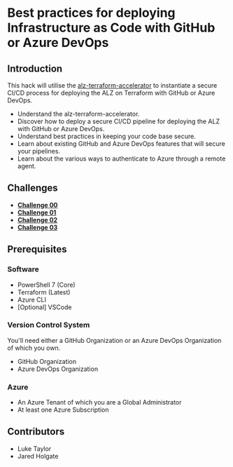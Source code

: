 # Best practices for deploying Infrastructure as Code with GitHub or Azure DevOps

## Introduction

This hack will utilise the [alz-terraform-accelerator](https://github.com/Azure/alz-terraform-accelerator) to instantiate a secure CI/CD process for deploying the ALZ on Terraform with GitHub or Azure DevOps.

- Understand the alz-terraform-accelerator.
- Discover how to deploy a secure CI/CD pipeline for deploying the ALZ with GitHub or Azure DevOps.
- Understand best practices in keeping your code base secure.
- Learn about existing GitHub and Azure DevOps features that will secure your pipelines.
- Learn about the various ways to authenticate to Azure through a remote agent.

## Challenges

- **[Challenge 00](./challenge-00.md)**
- **[Challenge 01](./challenge-01.md)**
- **[Challenge 02](./challenge-02.md)**
- **[Challenge 03](./challenge-03.md)**

## Prerequisites

### Software

- PowerShell 7 (Core)
- Terraform (Latest)
- Azure CLI
- [Optional] VSCode

### Version Control System

You'll need either a GitHub Organization or an Azure DevOps Organization of which you own.

- GitHub Organization
- Azure DevOps Organization

### Azure

- An Azure Tenant of which you are a Global Administrator
- At least one Azure Subscription

## Contributors

- Luke Taylor
- Jared Holgate
